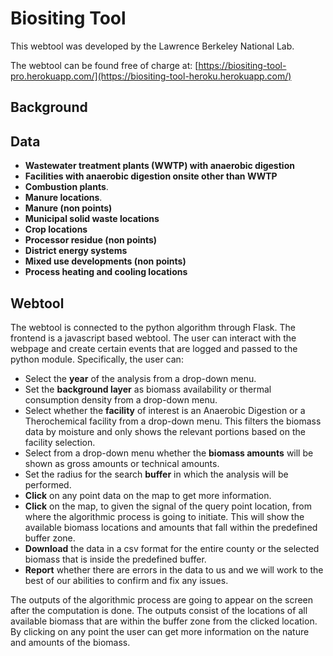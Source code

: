 # Biositing Tool

This webtool was developed by the Lawrence Berkeley National Lab.                                                                    

The webtool can be found free of charge at: [https://biositing-tool-pro.herokuapp.com/](https://biositing-tool-heroku.herokuapp.com/)


## Background


## Data
- **Wastewater treatment plants (WWTP) with anaerobic digestion**
- **Facilities with anaerobic digestion onsite other than WWTP**
- **Combustion plants**.
- **Manure locations**.
- **Manure (non points)**
- **Municipal solid waste locations**
- **Crop locations**
- **Processor residue (non points)**
- **District energy systems**
- **Mixed use developments (non points)**
- **Process heating and cooling locations**


## Webtool
The webtool is connected to the python algorithm through Flask. The frontend is a javascript based webtool. The user can interact with the webpage and create certain events that are logged and passed to the python module. Specifically, the user can:
- Select the **year** of the analysis from a drop-down menu.
- Set the **background layer** as biomass availability or thermal consumption density from a drop-down menu.
- Select whether the **facility** of interest is an Anaerobic Digestion or a Therochemical facility from a drop-down menu. This filters the biomass data by moisture and only shows the relevant portions based on the facility selection.
- Select from a drop-down menu whether the **biomass amounts** will be shown as gross amounts or technical amounts.
- Set the radius for the search **buffer** in which the analysis will be performed.
- **Click** on any point data on the map to get more information.
- **Click** on the map, to given the signal of the query point location, from where the algorithmic process is going to initiate. This will show the available biomass locations and amounts that fall within the predefined buffer zone.
- **Download** the data in a csv format for the entire county or the selected biomass that is inside the predefined buffer.
- **Report** whether there are errors in the data to us and we will work to the best of our abilities to confirm and fix any issues.

The outputs of the algorithmic process are going to appear on the screen after the computation is done. The outputs consist of the locations of all available biomass that are within the buffer zone from the clicked location. By clicking on any point the user can get more information on the nature and amounts of the biomass.
